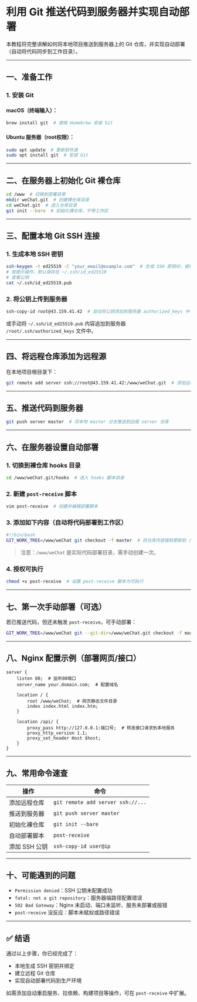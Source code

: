 # 利用 Git 推送代码到服务器并实现自动部署

本教程将完整讲解如何将本地项目推送到服务器上的 Git 仓库，并实现自动部署（自动将代码同步到工作目录）。

---

## 一、准备工作

### 1. 安装 Git

#### macOS（终端输入）：

```bash
brew install git  # 使用 Homebrew 安装 Git
```

#### Ubuntu 服务器（root权限）：

```bash
sudo apt update  # 更新软件源
sudo apt install git  # 安装 Git
```

---

## 二、在服务器上初始化 Git 裸仓库

```bash
cd /www  # 切换到部署目录
mkdir weChat.git  # 创建裸仓库目录
cd weChat.git  # 进入仓库目录
git init --bare  # 初始化裸仓库，不带工作区
```

---

## 三、配置本地 Git SSH 连接

### 1. 生成本地 SSH 密钥

```bash
ssh-keygen -t ed25519 -C "your_email@example.com"  # 生成 SSH 密钥对，使用 ed25519 算法
# 按提示操作，默认保存在 ~/.ssh/id_ed25519
# 查看公钥
cat ~/.ssh/id_ed25519.pub
```

### 2. 将公钥上传到服务器

```bash
ssh-copy-id root@43.159.41.42  # 自动将公钥添加到服务器 authorized_keys 中
```

或手动将 `~/.ssh/id_ed25519.pub` 内容追加到服务器 `/root/.ssh/authorized_keys` 文件中。

---

## 四、将远程仓库添加为远程源

在本地项目根目录下：

```bash
git remote add server ssh://root@43.159.41.42:/www/weChat.git  # 添加远程服务器为名为 server 的远程仓库
```

---

## 五、推送代码到服务器

```bash
git push server master  # 将本地 master 分支推送到远程 server 仓库
```

---

## 六、在服务器设置自动部署

### 1. 切换到裸仓库 hooks 目录

```bash
cd /www/weChat.git/hooks  # 进入 hooks 脚本目录
```

### 2. 新建 `post-receive` 脚本

```bash
vim post-receive  # 创建并编辑部署脚本
```

### 3. 添加如下内容（自动将代码部署到工作区）

```bash
#!/bin/bash
GIT_WORK_TREE=/www/weChat git checkout -f master  # 将仓库内容强制更新到 /www/weChat
```

> 注意：`/www/weChat` 是实际代码部署目录，需手动创建一次。

### 4. 授权可执行

```bash
chmod +x post-receive  # 设置 post-receive 脚本为可执行
```

---

## 七、第一次手动部署（可选）

若已推送代码，但还未触发 `post-receive`，可手动部署：

```bash
GIT_WORK_TREE=/www/weChat git --git-dir=/www/weChat.git checkout -f master  # 手动将代码部署到工作目录
```

---

## 八、Nginx 配置示例（部署网页/接口）

```nginx
server {
    listen 80;  # 监听80端口
    server_name your.domain.com;  # 配置域名

    location / {
        root /www/weChat;  # 网页静态文件目录
        index index.html index.htm;
    }

    location /api/ {
        proxy_pass http://127.0.0.1:端口号;  # 转发接口请求到本地服务
        proxy_http_version 1.1;
        proxy_set_header Host $host;
    }
}
```

---

## 九、常用命令速查

| 操作          | 命令                              |
| ------------- | --------------------------------- |
| 添加远程仓库  | `git remote add server ssh://...` |
| 推送到服务器  | `git push server master`          |
| 初始化裸仓库  | `git init --bare`                 |
| 自动部署脚本  | `post-receive`                    |
| 添加 SSH 公钥 | `ssh-copy-id user@ip`             |

---

## 十、可能遇到的问题

- `Permission denied`：SSH 公钥未配置成功
- `fatal: not a git repository`：服务器端路径配置错误
- `502 Bad Gateway`：Nginx 未启动、端口未监听、服务未部署或报错
- `post-receive` 没反应：脚本未赋权或路径错误

---

## ✅ 结语

通过以上步骤，你已经完成了：

- 本地生成 SSH 密钥并绑定
- 建立远程 Git 仓库
- 实现自动部署代码到生产环境

如需添加自动重启服务、拉依赖、构建项目等操作，可在 `post-receive` 中扩展。